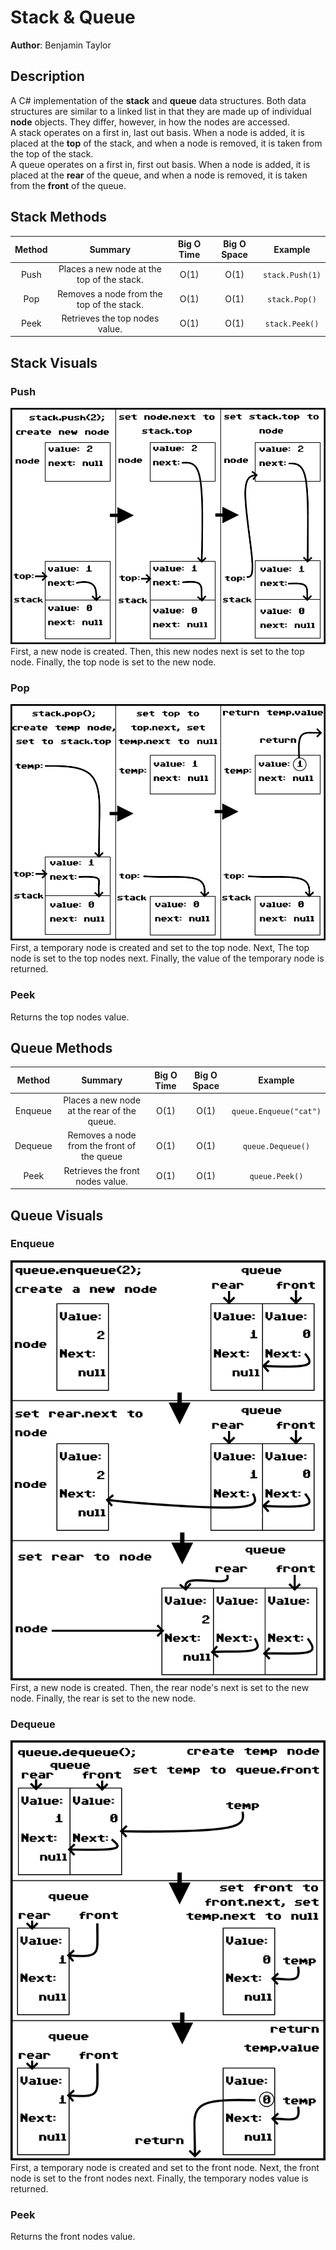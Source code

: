 # Stack & Queue
**Author**: Benjamin Taylor

## Description
A C# implementation of the **stack** and **queue** data structures. 
Both data structures are similar to a linked list in that they are made up of individual **node** objects. They differ, however, in how the nodes are accessed.  
A stack operates on a first in, last out basis. When a node is added, it is placed at the **top** of the stack, and when a node is removed, it is taken from the top of the stack.  
A queue operates on a first in, first out basis. When a node is added, it is placed at the **rear** of the queue, and when a node is removed, it is taken from the **front** of the queue.

## Stack Methods
| Method | Summary | Big O Time | Big O Space | Example |
| :----: | :-----: | :--------: | :---------: | :-----: |
| Push | Places a new node at the top of the stack. | O(1) | O(1) | `stack.Push(1)`
| Pop | Removes a node from the top of the stack. | O(1) | O(1) | `stack.Pop()`
| Peek | Retrieves the top nodes value. | O(1) | O(1) | `stack.Peek()`

## Stack Visuals
### Push
![Stack Push](../../assets/stack-and-queue/stackpush.webp)
First, a new node is created. Then, this new nodes next is set to the top node. Finally, the top node is set to the new node.

### Pop
![Stack Pop](../../assets/stack-and-queue/stackpop.webp)
First, a temporary node is created and set to the top node. Next, The top node is set to the top nodes next. Finally, the value of the temporary node is returned.

### Peek
Returns the top nodes value.

## Queue Methods
| Method | Summary | Big O Time | Big O Space | Example |
| :----: | :-----: | :--------: | :---------: | :-----: |
| Enqueue | Places a new node at the rear of the queue. | O(1) | O(1) | `queue.Enqueue("cat")`
| Dequeue | Removes a node from the front of the queue | O(1) | O(1) | `queue.Dequeue()`
| Peek | Retrieves the front nodes value. | O(1) | O(1) | `queue.Peek()`

## Queue Visuals
### Enqueue
![Queue Enqueue](../../assets/stack-and-queue/queueenqueue.webp)
First, a new node is created. Then, the rear node's next is set to the new node. Finally, the rear is set to the new node.

### Dequeue
![Queue Dequeue](../../assets/stack-and-queue/queuedequeue.webp)
First, a temporary node is created and set to the front node. Next, the front node is set to the front nodes next. Finally, the temporary nodes value is returned.

### Peek
Returns the front nodes value.
